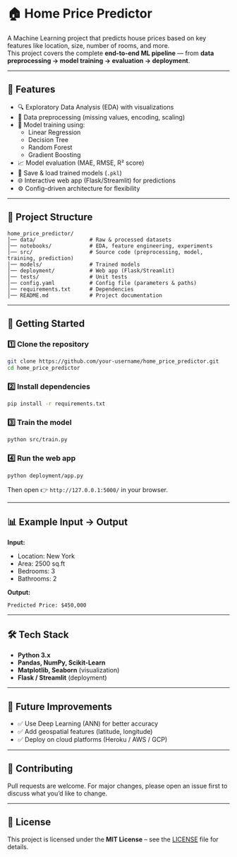# 🏠 Home Price Predictor  

A Machine Learning project that predicts house prices based on key features like location, size, number of rooms, and more.  
This project covers the complete **end-to-end ML pipeline** — from **data preprocessing → model training → evaluation → deployment**.  

---

## 📌 Features  
- 🔍 Exploratory Data Analysis (EDA) with visualizations  
- 🧹 Data preprocessing (missing values, encoding, scaling)  
- 🤖 Model training using:  
  - Linear Regression  
  - Decision Tree  
  - Random Forest  
  - Gradient Boosting  
- 📈 Model evaluation (MAE, RMSE, R² score)  
- 💾 Save & load trained models (`.pkl`)  
- 🌐 Interactive web app (Flask/Streamlit) for predictions  
- ⚙️ Config-driven architecture for flexibility  

---

## 📂 Project Structure  

```
home_price_predictor/
│── data/                 # Raw & processed datasets  
│── notebooks/            # EDA, feature engineering, experiments  
│── src/                  # Source code (preprocessing, model, training, prediction)  
│── models/               # Trained models  
│── deployment/           # Web app (Flask/Streamlit)  
│── tests/                # Unit tests  
│── config.yaml           # Config file (parameters & paths)  
│── requirements.txt      # Dependencies  
│── README.md             # Project documentation  
```

---

## 🚀 Getting Started  

### 1️⃣ Clone the repository  
```bash
git clone https://github.com/your-username/home_price_predictor.git
cd home_price_predictor
```

### 2️⃣ Install dependencies  
```bash
pip install -r requirements.txt
```

### 3️⃣ Train the model  
```bash
python src/train.py
```

### 4️⃣ Run the web app  
```bash
python deployment/app.py
```

Then open 👉 `http://127.0.0.1:5000/` in your browser.  

---

## 📊 Example Input → Output  

**Input:**  
- Location: New York  
- Area: 2500 sq.ft  
- Bedrooms: 3  
- Bathrooms: 2  

**Output:**  
```
Predicted Price: $450,000
```

---

## 🛠 Tech Stack  
- **Python 3.x**  
- **Pandas, NumPy, Scikit-Learn**  
- **Matplotlib, Seaborn** (visualization)  
- **Flask / Streamlit** (deployment)  

---

## 📌 Future Improvements  
- ✅ Use Deep Learning (ANN) for better accuracy  
- ✅ Add geospatial features (latitude, longitude)  
- ✅ Deploy on cloud platforms (Heroku / AWS / GCP)  

---

## 🤝 Contributing  
Pull requests are welcome. For major changes, please open an issue first to discuss what you’d like to change.  

---

## 📜 License  
This project is licensed under the **MIT License** – see the [LICENSE](LICENSE) file for details.  
